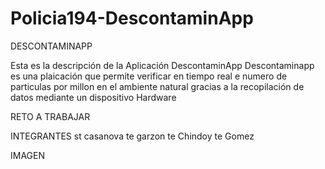 # Policia194-DescontaminApp
DESCONTAMINAPP

Esta es la descripción de la Aplicación DescontaminApp
Descontaminapp es una plaicación que permite verificar en tiempo real e numero de particulas por millon en el ambiente natural gracias a la recopilación de datos mediante un dispositivo Hardware

RETO A TRABAJAR

INTEGRANTES
st casanova
te garzon
te Chindoy
te Gomez

IMAGEN


